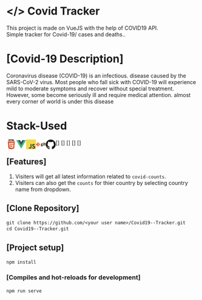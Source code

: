 # </> Covid Tracker
This project is made on VueJS with the help of COVID19 API.  
Simple tracker for Covid-19/ cases and deaths..
# [Covid-19 Description]

Coronavirus disease (COVID-19) is an infectious. disease caused by the SARS-CoV-2 virus.
Most people who fall sick with COVID-19 will experience mild to moderate symptoms and recover without special treatment. However, some become seriously ill and require medical attention.
almost every corner of world is under this disease 

# Stack-Used
[<img align="left" alt="HTML5" width="26px" src="https://raw.githubusercontent.com/github/explore/80688e429a7d4ef2fca1e82350fe8e3517d3494d/topics/html/html.png" />]
[<img align="left" alt="React" width="26px" src="https://raw.githubusercontent.com/github/explore/80688e429a7d4ef2fca1e82350fe8e3517d3494d/topics/vue/vue.png" />]
[<img align="left" alt="JavaScript" width="26px" src="https://raw.githubusercontent.com/github/explore/80688e429a7d4ef2fca1e82350fe8e3517d3494d/topics/javascript/javascript.png" />]
[<img align="left" alt="Git" width="26px" src="https://raw.githubusercontent.com/github/explore/80688e429a7d4ef2fca1e82350fe8e3517d3494d/topics/git/git.png" />]
[<img align="left" alt="GitHub" width="26px" src="https://raw.githubusercontent.com/github/explore/78df643247d429f6cc873026c0622819ad797942/topics/github/github.png" />]
## [Features]
1. Visiters will get all latest information related to `covid-counts`.
2. Visiters can also get the `counts` for thier country by selecting country name from dropdown.

## [Clone Repository]
```
git clone https://github.com/<your user name>/Covid19--Tracker.git
cd Covid19--Tracker.git
```

## [Project setup]
```
npm install
```

### [Compiles and hot-reloads for development]

```
npm run serve
```



